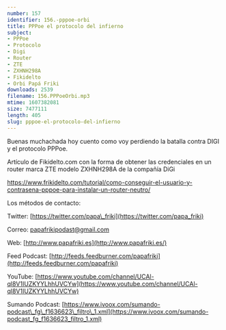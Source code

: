 ```yaml
---
number: 157
identifier: 156.-pppoe-orbi
title: PPPoe el protocolo del infierno
subject:
- PPPoe
- Protocolo
- Digi
- Router
- ZTE
- ZXHNH298A
- Fikidelto
- Orbi Papá Friki
downloads: 2539
filename: 156.PPPoeOrbi.mp3
mtime: 1607382081
size: 7477111
length: 405
slug: pppoe-el-protocolo-del-infierno
---
```

Buenas muchachada hoy cuento como voy perdiendo la batalla contra DIGI y el protocolo PPPoe.

Artículo de Fikidelto.com con la forma de obtener las credenciales en un router marca ZTE modelo ZXHNH298A de la compañía DiGi

[https://www.frikidelto.com/tutorial/como-conseguir-el-usuario-y-contrasena-pppoe-para-instalar-un-router-neutro/	](https://www.frikidelto.com/tutorial/como-conseguir-el-usuario-y-contrasena-pppoe-para-instalar-un-router-neutro/)

Los métodos de contacto:  

Twitter: [https://twitter.com/papa\_friki](https://twitter.com/papa_friki)

Correo: [papafrikipodast@gmail.com](https://archive.org/details/papafrikipodast@gmail.com)

Web: [http://www.papafriki.es](http://www.papafriki.es/)

Feed Podcast: [http://feeds.feedburner.com/papafriki](http://feeds.feedburner.com/papafriki)

YouTube: [https://www.youtube.com/channel/UCAl-ql8V1IUZKYYLhhUVCYw](https://www.youtube.com/channel/UCAl-ql8V1IUZKYYLhhUVCYw)  

Sumando Podcast: [https://www.ivoox.com/sumando-podcast\_fg\_f1636623\_filtro\_1.xml](https://www.ivoox.com/sumando-podcast_fg_f1636623_filtro_1.xml)